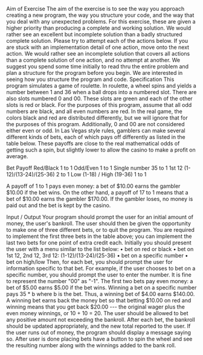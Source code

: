 Aim of Exercise
The aim of the exercise is to see the way you approach creating a new program, the way you
structure your code, and the way that you deal with any unexpected problems. For this exercise,
these are given a higher priority than producing a complete and working solution. We would rather
see an excellent but incomplete solution than a badly structured complete solution.
Please try to attempt each of the actions below. If you are stuck with an implementation detail of
one action, move onto the next action. We would rather see an incomplete solution that covers all
actions than a complete solution of one action, and no attempt at another.
We suggest you spend some time initially to read thru the entire problem and plan a structure for
the program before you begin. We are interested in seeing how you structure the program and
code.
Specification
This program simulates a game of roulette. In roulette, a wheel spins and yields a number between
1 and 36 when a ball drops into a numbered slot. There are also slots numbered 0 and 00. These
slots are green and each of the other slots is red or black. For the purposes of this program, assume
that all odd numbers are black, and all even numbers are red. In the real game, the colors black
and red are distributed differently, but we will ignore that for the purposes of this program.
Additionally, 0 and 00 are not considered either even or odd.
In Las Vegas style rules, gamblers can make several different kinds of bets, each of which pays off
differently as listed in the table below. These payoffs are close to the real mathematical odds of
getting such a spin, but slightly lower to allow the casino to make a profit on average.

Bet Payoff
Red/Black 1 to 1
Odd/Even 1 to 1
Single number 35 to 1
1st 12 (1-12)/(13-24)/(25-36) 2 to 1
Low (1-18) / High (19-36) 1 to 1

A payoff of 1 to 1 pays even money: a bet of $10.00 earns the gambler $10.00 if the bet wins. On the
other hand, a payoff of 17 to 1 means that a bet of $10.00 earns the gambler $170.00. If the gambler
loses, no money is paid out and the bet is kept by the casino.

Input / Output
Your program should prompt the user for an initial amount of money, the user's bankroll. The user
should then be given the opportunity to make one of three different bets, or to quit the program.
You are required to implement the first three bets in the table above; you can implement the last
two bets for one point of extra credit each. Initially you should present the user with a menu
similar to the list below:
• bet on red or black
• bet on 1st 12, 2nd 12, 3rd 12: (1-12)/(13-24)/(25-36)
• bet on a specific number
• bet on high/low
Then, for each bet, you should prompt the user for information specific to that bet. For example, if
the user chooses to bet on a specific number, you should prompt the user to enter the number. It is
fine to represent the number "00" as "-1".
The first two bets pay even money: a bet of $5.00 earns $5.00 if the bet wins. Winning a bet on a
specific number pays 35 * b where b is the bet. Thus, a winning bet of $4.00 earns $140.00. A
winning bet earns back the money bet so that betting $10.00 on red and winning means that you
get back $20.00 --- the original wager plus the even money winnings, or 10 + 10 = 20.
The user should be allowed to bet any positive amount not exceeding the bankroll. After each bet,
the bankroll should be updated appropriately, and the new total reported to the user. If the user
runs out of money, the program should display a message saying so.
After user is done placing bets have a button to spin the wheel and see the resulting number along
with the winnings added to the bank roll.
